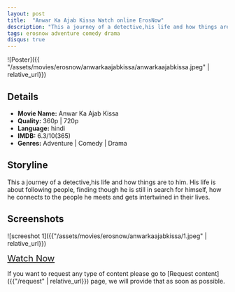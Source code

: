 ```yaml
---
layout: post
title:  "Anwar Ka Ajab Kissa Watch online ErosNow"
description: "This a journey of a detective,his life and how things are to him. His life is about following people, finding though he is still in search for himself, how he connects to the people he meets and gets intertwined in their lives."
tags: erosnow adventure comedy drama
disqus: true
---
```


![Poster]({{ "/assets/movies/erosnow/anwarkaajabkissa/anwarkaajabkissa.jpeg" | relative_url}})

## Details

* **Movie Name:** Anwar Ka Ajab Kissa
* **Quality:** 360p \| 720p
* **Language:** hindi
* **IMDB:**  6.3/10(365)
* **Genres:** Adventure \| Comedy \| Drama

## Storyline

This a journey of a detective,his life and how things are to him. His life is about following people, finding though he is still in search for himself, how he connects to the people he meets and gets intertwined in their lives.

## Screenshots

![screeshot 1]({{"/assets/movies/erosnow/anwarkaajabkissa/1.jpeg" | relative_url}})
<!-- <br>
![screeshot 2]({{"/assets/movies/erosnow/anwarkaajabkissa/2.jpg" | relative_url}})
<br>
![screeshot 3]({{"/assets/movies/erosnow/anwarkaajabkissa/3.jpg" | relative_url}}) -->

<a class="btn card_btn" href="{{ '/movies/erosnow/anwarkaajabkissa' | relative_url}}" style="font-size:20px" target="_blank">Watch Now</a>

If you want to request any type of content please go to [Request content]({{"/request" | relative_url}}) page, we will provide that as soon as possible.